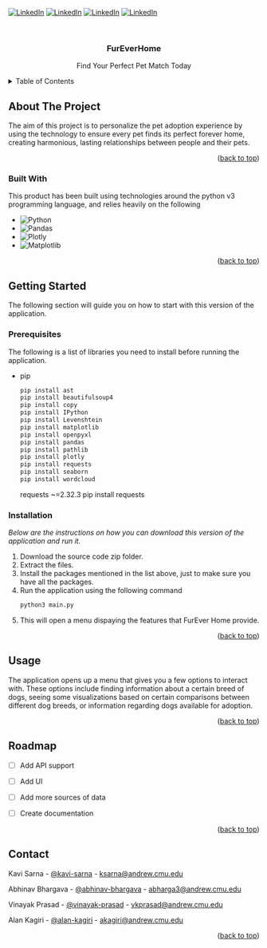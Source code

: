 
<a id="readme-top"></a>



<!-- PROJECT SHIELDS -->
<!-- [![Contributors][contributors-shield]][contributors-url]
[![Forks][forks-shield]][forks-url]
[![Stargazers][stars-shield]][stars-url]
[![Issues][issues-shield]][issues-url]
[![MIT License][license-shield]][license-url] -->
[![LinkedIn][linkedin-shield]][linkedin-url-1]
[![LinkedIn][linkedin-shield]][linkedin-url-2]
[![LinkedIn][linkedin-shield]][linkedin-url-3]
[![LinkedIn][linkedin-shield]][linkedin-url-4]



<!-- PROJECT LOGO -->
<br />
<div align="center">
  <!-- <a href="https://github.com/othneildrew/Best-README-Template">
    <img src="images/logo.png" alt="Logo" width="80" height="80">
  </a> -->

  <h3 align="center">FurEverHome</h3>

  <p align="center">
    Find Your Perfect Pet Match Today
    <!-- <br />
    <a href="https://github.com/othneildrew/Best-README-Template"><strong>Explore the docs »</strong></a>
    <br />
    <br />
    <a href="https://github.com/othneildrew/Best-README-Template">View Demo</a>
    ·
    <a href="https://github.com/othneildrew/Best-README-Template/issues/new?labels=bug&template=bug-report---.md">Report Bug</a>
    ·
    <a href="https://github.com/othneildrew/Best-README-Template/issues/new?labels=enhancement&template=feature-request---.md">Request Feature</a> -->
  </p>
</div>



<!-- TABLE OF CONTENTS -->
<details>
  <summary>Table of Contents</summary>
  <ol>
    <li>
      <a href="#about-the-project">About The Project</a>
      <ul>
        <li><a href="#built-with">Built With</a></li>
      </ul>
    </li>
    <li>
      <a href="#getting-started">Getting Started</a>
      <ul>
        <li><a href="#prerequisites">Prerequisites</a></li>
        <li><a href="#installation">Installation</a></li>
      </ul>
    </li>
    <li><a href="#usage">Usage</a></li>
    <li><a href="#roadmap">Roadmap</a></li>
    <!-- <li><a href="#contributing">Contributing</a></li>
    <li><a href="#license">License</a></li> -->
    <li><a href="#contact">Contact</a></li>
    <!-- <li><a href="#acknowledgments">Acknowledgments</a></li> -->
  </ol>
</details>



<!-- ABOUT THE PROJECT -->
## About The Project 

The aim of this project is to personalize the pet adoption experience by using the technology to ensure every pet finds its perfect forever home, creating harmonious, lasting relationships between people and their pets.


<p align="right">(<a href="#readme-top">back to top</a>)</p>



### Built With

This product has been built using technologies around the python v3 programming language, and relies heavily on the following

* ![Python][Python-url]
* ![Pandas][Pandas-url]
* ![Plotly][Plotly-url]
* ![Matplotlib][Matplotlib-url]


<p align="right">(<a href="#readme-top">back to top</a>)</p>



<!-- GETTING STARTED -->
## Getting Started

The following section will guide you on how to start with this version of the application.

### Prerequisites

The following is a list of libraries you need to install before running the application.
* pip
  ```sh
  pip install ast
  pip install beautifulsoup4
  pip install copy
  pip install IPython
  pip install Levenshtein
  pip install matplotlib
  pip install openpyxl
  pip install pandas
  pip install pathlib
  pip install plotly
  pip install requests
  pip install seaborn
  pip install wordcloud
  ```
  requests ~=2.32.3     pip install requests

### Installation

_Below are the instructions on how you can download this version of the application and run it._

1. Download the source code zip folder.
2. Extract the files.
3. Install the packages mentioned in the list above, just to make sure you have all the packages.
4. Run the application using the following command
   ```sh
   python3 main.py
   ```
5. This will open a menu dispaying the features that FurEver Home provide.


<p align="right">(<a href="#readme-top">back to top</a>)</p>



<!-- USAGE EXAMPLES -->
## Usage

The application opens up a menu that gives you a few options to interact with. These options include finding information about a certain breed of dogs, seeing some visualizations based on certain comparisons between different dog breeds, or information regarding dogs available for adoption.


<!-- _For more examples, please refer to the [Documentation](https://example.com)_ -->

<p align="right">(<a href="#readme-top">back to top</a>)</p>



<!-- ROADMAP -->
## Roadmap

- [ ] Add API support
- [ ] Add UI
- [ ] Add more sources of data
- [ ] Create documentation


<p align="right">(<a href="#readme-top">back to top</a>)</p>



<!-- CONTRIBUTING -->
<!-- ## Contributing

Contributions are what make the open source community such an amazing place to learn, inspire, and create. Any contributions you make are **greatly appreciated**.

If you have a suggestion that would make this better, please fork the repo and create a pull request. You can also simply open an issue with the tag "enhancement".
Don't forget to give the project a star! Thanks again!

1. Fork the Project
2. Create your Feature Branch (`git checkout -b feature/AmazingFeature`)
3. Commit your Changes (`git commit -m 'Add some AmazingFeature'`)
4. Push to the Branch (`git push origin feature/AmazingFeature`)
5. Open a Pull Request

### Top contributors:

<a href="https://github.com/othneildrew/Best-README-Template/graphs/contributors">
  <img src="https://contrib.rocks/image?repo=othneildrew/Best-README-Template" alt="contrib.rocks image" />
</a>

<p align="right">(<a href="#readme-top">back to top</a>)</p> -->



<!-- LICENSE -->
<!-- ## License

Distributed under the MIT License. See `LICENSE.txt` for more information.

<p align="right">(<a href="#readme-top">back to top</a>)</p> -->



<!-- CONTACT -->
## Contact

Kavi Sarna - [@kavi-sarna][linkedin-url-1] - ksarna@andrew.cmu.edu

Abhinav Bhargava - [@abhinav-bhargava][linkedin-url-2] - abharga3@andrew.cmu.edu

Vinayak Prasad - [@vinayak-prasad][linkedin-url-3] - vkprasad@andrew.cmu.edu

Alan Kagiri - [@alan-kagiri][linkedin-url-4] - akagiri@andrew.cmu.edu

<!-- Project Link: [https://github.com/your_username/repo_name](https://github.com/your_username/repo_name) -->

<p align="right">(<a href="#readme-top">back to top</a>)</p>



<!-- ACKNOWLEDGMENTS -->
<!-- ## Acknowledgments

Use this space to list resources you find helpful and would like to give credit to. I've included a few of my favorites to kick things off!

* [Choose an Open Source License](https://choosealicense.com)
* [GitHub Emoji Cheat Sheet](https://www.webpagefx.com/tools/emoji-cheat-sheet)
* [Malven's Flexbox Cheatsheet](https://flexbox.malven.co/)
* [Malven's Grid Cheatsheet](https://grid.malven.co/)
* [Img Shields](https://shields.io)
* [GitHub Pages](https://pages.github.com)
* [Font Awesome](https://fontawesome.com)
* [React Icons](https://react-icons.github.io/react-icons/search)

<p align="right">(<a href="#readme-top">back to top</a>)</p> -->



<!-- MARKDOWN LINKS & IMAGES -->
<!-- https://www.markdownguide.org/basic-syntax/#reference-style-links -->
<!-- [contributors-shield]: https://img.shields.io/github/contributors/othneildrew/Best-README-Template.svg?style=for-the-badge
[contributors-url]: https://github.com/othneildrew/Best-README-Template/graphs/contributors
[forks-shield]: https://img.shields.io/github/forks/othneildrew/Best-README-Template.svg?style=for-the-badge
[forks-url]: https://github.com/othneildrew/Best-README-Template/network/members
[stars-shield]: https://img.shields.io/github/stars/othneildrew/Best-README-Template.svg?style=for-the-badge
[stars-url]: https://github.com/othneildrew/Best-README-Template/stargazers
[issues-shield]: https://img.shields.io/github/issues/othneildrew/Best-README-Template.svg?style=for-the-badge
[issues-url]: https://github.com/othneildrew/Best-README-Template/issues
[license-shield]: https://img.shields.io/github/license/othneildrew/Best-README-Template.svg?style=for-the-badge
[license-url]: https://github.com/othneildrew/Best-README-Template/blob/master/LICENSE.txt -->

[linkedin-shield]: https://img.shields.io/badge/-LinkedIn-black.svg?style=for-the-badge&logo=linkedin&colorB=555
[linkedin-url-1]: https://linkedin.com/in/kavi-sarna-b84a7792/
[linkedin-url-2]: https://linkedin.com/in/abhinavbhargava16/
[linkedin-url-3]: https://linkedin.com/in/vinayakprasad02/
[linkedin-url-4]: https://linkedin.com/in/alan-kagiri-427931167/

[Python-url]: https://img.shields.io/badge/python-3670A0?style=for-the-badge&logo=python&logoColor=ffdd54
[Pandas-url]: https://img.shields.io/badge/pandas-%23150458.svg?style=for-the-badge&logo=pandas&logoColor=white
[Matplotlib-url]: https://img.shields.io/badge/Matplotlib-%23ffffff.svg?style=for-the-badge&logo=Matplotlib&logoColor=black
[Plotly-url]: https://img.shields.io/badge/Plotly-%233F4F75.svg?style=for-the-badge&logo=plotly&logoColor=white

